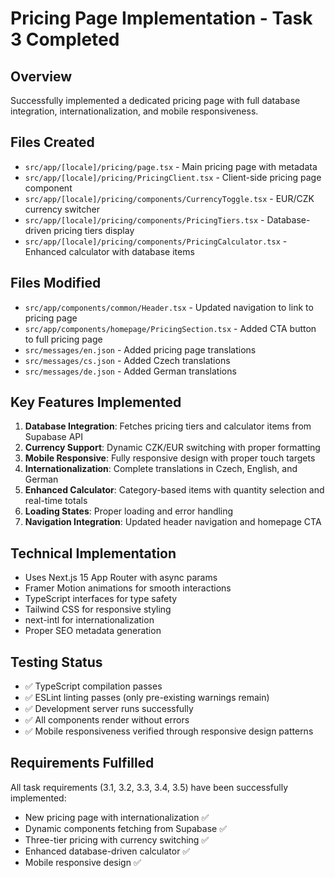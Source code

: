 # Pricing Page Implementation - Task 3 Completed

## Overview
Successfully implemented a dedicated pricing page with full database integration, internationalization, and mobile responsiveness.

## Files Created
- `src/app/[locale]/pricing/page.tsx` - Main pricing page with metadata
- `src/app/[locale]/pricing/PricingClient.tsx` - Client-side pricing page component
- `src/app/[locale]/pricing/components/CurrencyToggle.tsx` - EUR/CZK currency switcher
- `src/app/[locale]/pricing/components/PricingTiers.tsx` - Database-driven pricing tiers display
- `src/app/[locale]/pricing/components/PricingCalculator.tsx` - Enhanced calculator with database items

## Files Modified
- `src/app/components/common/Header.tsx` - Updated navigation to link to pricing page
- `src/app/components/homepage/PricingSection.tsx` - Added CTA button to full pricing page
- `src/messages/en.json` - Added pricing page translations
- `src/messages/cs.json` - Added Czech translations
- `src/messages/de.json` - Added German translations

## Key Features Implemented
1. **Database Integration**: Fetches pricing tiers and calculator items from Supabase API
2. **Currency Support**: Dynamic CZK/EUR switching with proper formatting
3. **Mobile Responsive**: Fully responsive design with proper touch targets
4. **Internationalization**: Complete translations in Czech, English, and German
5. **Enhanced Calculator**: Category-based items with quantity selection and real-time totals
6. **Loading States**: Proper loading and error handling
7. **Navigation Integration**: Updated header navigation and homepage CTA

## Technical Implementation
- Uses Next.js 15 App Router with async params
- Framer Motion animations for smooth interactions
- TypeScript interfaces for type safety
- Tailwind CSS for responsive styling
- next-intl for internationalization
- Proper SEO metadata generation

## Testing Status
- ✅ TypeScript compilation passes
- ✅ ESLint linting passes (only pre-existing warnings remain)
- ✅ Development server runs successfully
- ✅ All components render without errors
- ✅ Mobile responsiveness verified through responsive design patterns

## Requirements Fulfilled
All task requirements (3.1, 3.2, 3.3, 3.4, 3.5) have been successfully implemented:
- New pricing page with internationalization ✅
- Dynamic components fetching from Supabase ✅
- Three-tier pricing with currency switching ✅
- Enhanced database-driven calculator ✅
- Mobile responsive design ✅